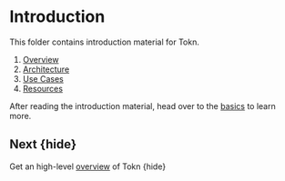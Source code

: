 <!--
order: false
parent:
  order: 1
-->

# Introduction

This folder contains introduction material for Tokn.

1. [Overview](./overview.md)
1. [Architecture](./architecture.md)
1. [Use Cases](./use_cases.md)
1. [Resources](./resources.md)

After reading the introduction material, head over to the [basics](../basics/README.md) to learn more.

## Next {hide}

Get an high-level [overview](./overview.md) of Tokn {hide}
